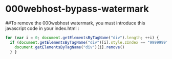# 000webhost-bypass-watermark

##To remove the 000webhost watermark, you must introduce this javascript code in your index.html :


[logo]: https://cdn.000webhost.com/000webhost/logo/footer-powered-by-000webhost-white2.png " "

```javascript
for (var i = 0; document.getElementsByTagName("div").length; ++i) {
  if (document.getElementsByTagName("div")[i].style.zIndex == "9999999") {
    document.getElementsByTagName("div")[i].remove()
  } }
```

